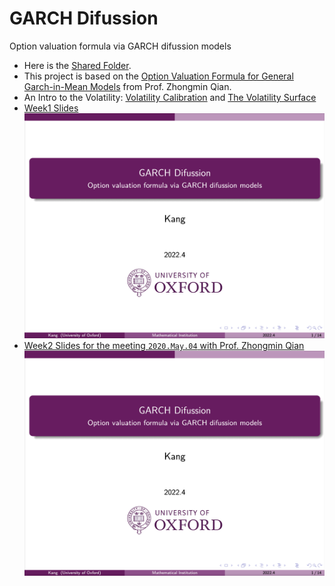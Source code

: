 # GARCH Difussion
Option valuation formula via GARCH difussion models

* Here is the [Shared Folder](https://drive.google.com/drive/folders/1TBCBF2sqT2O3gJLckGonUc0DRKedzEWU?usp=sharing).
* This project is based on the [Option Valuation Formula for General Garch-in-Mean Models](https://papers.ssrn.com/sol3/papers.cfm?abstract_id=3185994) from Prof. Zhongmin Qian.
* An Intro to the Volatility: [Volatility Calibration](https://drive.google.com/file/d/1FD1rW8RmYsyk7iJFWje_rl3vFvjBlLqY/view?usp=sharing) and [The Volatility Surface](https://drive.google.com/file/d/1lSwy4hAAgYyKdVZGGuo7b6E1IIsZ8FQh/view?usp=sharing)
* [Week1 Slides](https://www.overleaf.com/1398544588vtxtbhxgkqnw)
[![Week1 Slides](https://github.com/KangOxford/GARCH-Difussion/blob/main/static/Snipaste_2022-05-01_00-42-02.png?raw=true)](https://drive.google.com/file/d/1zUyGieV9GwAXO4UW-OPkk6mIV4cPE1wj/view?usp=sharing)
* [Week2 Slides for the meeting `2020.May.04` with Prof. Zhongmin Qian](https://www.overleaf.com/1398544588vtxtbhxgkqnw)
[![Week2 Slides](https://github.com/KangOxford/GARCH-Difussion/blob/main/static/Snipaste_2022-05-01_00-42-02.png?raw=true)](https://drive.google.com/file/d/1zUyGieV9GwAXO4UW-OPkk6mIV4cPE1wj/view?usp=sharing)

